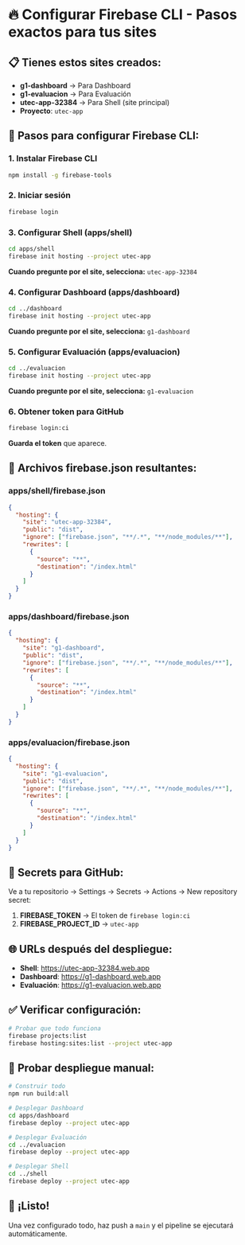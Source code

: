 # 🔥 Configurar Firebase CLI - Pasos exactos para tus sites

## 📋 Tienes estos sites creados:

- **g1-dashboard** → Para Dashboard
- **g1-evaluacion** → Para Evaluación
- **utec-app-32384** → Para Shell (site principal)
- **Proyecto**: `utec-app`

## 🚀 Pasos para configurar Firebase CLI:

### 1. Instalar Firebase CLI
```bash
npm install -g firebase-tools
```

### 2. Iniciar sesión
```bash
firebase login
```

### 3. Configurar Shell (apps/shell)
```bash
cd apps/shell
firebase init hosting --project utec-app
```

**Cuando pregunte por el site, selecciona:** `utec-app-32384`

### 4. Configurar Dashboard (apps/dashboard)
```bash
cd ../dashboard
firebase init hosting --project utec-app
```

**Cuando pregunte por el site, selecciona:** `g1-dashboard`

### 5. Configurar Evaluación (apps/evaluacion)
```bash
cd ../evaluacion
firebase init hosting --project utec-app
```

**Cuando pregunte por el site, selecciona:** `g1-evaluacion`

### 6. Obtener token para GitHub
```bash
firebase login:ci
```

**Guarda el token** que aparece.

## 📄 Archivos firebase.json resultantes:

### apps/shell/firebase.json
```json
{
  "hosting": {
    "site": "utec-app-32384",
    "public": "dist",
    "ignore": ["firebase.json", "**/.*", "**/node_modules/**"],
    "rewrites": [
      {
        "source": "**",
        "destination": "/index.html"
      }
    ]
  }
}
```

### apps/dashboard/firebase.json
```json
{
  "hosting": {
    "site": "g1-dashboard",
    "public": "dist",
    "ignore": ["firebase.json", "**/.*", "**/node_modules/**"],
    "rewrites": [
      {
        "source": "**",
        "destination": "/index.html"
      }
    ]
  }
}
```

### apps/evaluacion/firebase.json
```json
{
  "hosting": {
    "site": "g1-evaluacion",
    "public": "dist",
    "ignore": ["firebase.json", "**/.*", "**/node_modules/**"],
    "rewrites": [
      {
        "source": "**",
        "destination": "/index.html"
      }
    ]
  }
}
```

## 🔑 Secrets para GitHub:

Ve a tu repositorio → Settings → Secrets → Actions → New repository secret:

1. **FIREBASE_TOKEN** → El token de `firebase login:ci`
2. **FIREBASE_PROJECT_ID** → `utec-app`

## 🌐 URLs después del despliegue:

- **Shell**: https://utec-app-32384.web.app
- **Dashboard**: https://g1-dashboard.web.app
- **Evaluación**: https://g1-evaluacion.web.app

## ✅ Verificar configuración:

```bash
# Probar que todo funciona
firebase projects:list
firebase hosting:sites:list --project utec-app
```

## 🚀 Probar despliegue manual:

```bash
# Construir todo
npm run build:all

# Desplegar Dashboard
cd apps/dashboard
firebase deploy --project utec-app

# Desplegar Evaluación
cd ../evaluacion
firebase deploy --project utec-app

# Desplegar Shell
cd ../shell
firebase deploy --project utec-app
```

## 🎉 ¡Listo!

Una vez configurado todo, haz push a `main` y el pipeline se ejecutará automáticamente. 